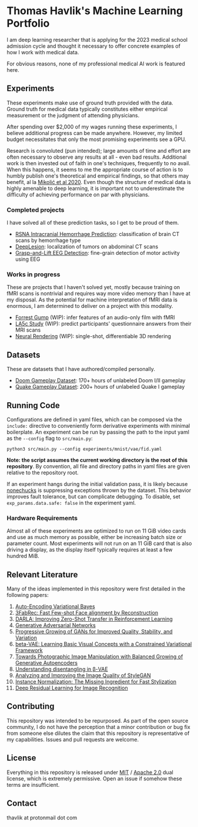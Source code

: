 # Thomas Havlik's Machine Learning Portfolio
I am deep learning researcher that is applying for the 2023 medical school admission cycle and thought it necessary to offer concrete examples of how I work with medical data.

For obvious reasons, none of my professional medical AI work is featured here.

## Experiments
These experiments make use of ground truth provided with the data. Ground truth for medical data typically constitutes either empirical measurement or the judgment of attending physicians.

After spending over $2,000 of my wages running these experiments, I believe additional progress can be made anywhere. However, my limited budget necessitates that only the most promising experiments see a GPU.

Research is convoluted (pun intended); large amounts of time and effort are often necessary to observe any results at all - even bad results. Additional work is then invested out of faith in one's techniques, frequently to no avail. When this happens, it seems to me the appropriate course of action is to humbly publish one's theoretical and empirical findings, so that others may benefit, al la [Mikolić et al 2020](https://doi.org/10.1089/neu.2020.7074). Even though the structure of medical data is highly amenable to deep learning, it is important not to underestimate the difficulty of achieving performance on par with physicians.

### Completed projects
I have solved all of these prediction tasks, so I get to be proud of them.
- [RSNA Intracranial Hemorrhage Prediction](experiments/rsna-intracranial/README.md): classification of brain CT scans by hemorrhage type
- [DeepLesion](experiments/deeplesion/README.md): localization of tumors on abdominal CT scans
- [Grasp-and-Lift EEG Detection](experiments/grasp_and_lift_eeg/README.md): fine-grain detection of motor activity using EEG

### Works in progress
These are projects that I haven't solved yet, mostly because training on fMRI scans is nontrivial and requires way more video memory than I have at my disposal. As the potential for machine interpretation of fMRI data is enormous, I am determined to deliver on a project with this modality.
- [Forrest Gump](experiments/forrestgump/README.md) (WIP): infer features of an audio-only film with fMRI
- [LA5c Study](experiments/la5c/README.md) (WIP): predict participants' questionnaire answers from their MRI scans
- [Neural Rendering](experiments/graphics/README.md) (WIP): single-shot, differentiable 3D rendering

## Datasets
These are datasets that I have authored/compiled personally.

- [Doom Gameplay Dataset](https://github.com/thavlik/doom-gameplay-dataset): 170+ hours of unlabeled Doom I/II gameplay
- [Quake Gameplay Dataset](https://github.com/thavlik/quake-gameplay-dataset): 200+ hours of unlabeled Quake I gameplay

## Running Code
Configurations are defined in yaml files, which can be composed via the `include:` directive to conveniently form derivative experiments with minimal boilerplate. An experiment can be run by passing the path to the input yaml as the `--config` flag to `src/main.py`:

`python3 src/main.py --config experiments/mnist/vae/fid.yaml`

**Note: the script assumes the current working directory is the root of this repository**. By convention, all file and directory paths in yaml files are given relative to the repository root.

If an experiment hangs during the initial validation pass, it is likely because [nonechucks](https://github.com/msamogh/nonechucks) is suppressing exceptions thrown by the dataset. This behavior improves fault tolerance, but can complicate debugging. To disable, set `exp_params.data.safe: false` in the experiment yaml.

### Hardware Requirements
Almost all of these experiments are optimized to run on 11 GiB video cards and use as much memory as possible, either be increasing batch size or parameter count. Most experiments will not run on an 11 GiB card that is also driving a display, as the display itself typically requires at least a few hundred MiB. 

## Relevant Literature
Many of the ideas implemented in this repository were first detailed in the following papers:

1. [Auto-Encoding Variational Bayes](https://arxiv.org/abs/1312.6114)
2. [3FabRec: Fast Few-shot Face alignment by Reconstruction](https://arxiv.org/abs/1911.10448)
3. [DARLA: Improving Zero-Shot Transfer in Reinforcement Learning](https://arxiv.org/abs/1707.08475)
4. [Generative Adversarial Networks](https://arxiv.org/abs/1406.2661)
5. [Progressive Growing of GANs for Improved Quality, Stability, and Variation](https://arxiv.org/abs/1710.10196)
6. [beta-VAE: Learning Basic Visual Concepts with a Constrained Variational Framework](https://openreview.net/forum?id=Sy2fzU9gl)
7. [Towards Photographic Image Manipulation with Balanced Growing of Generative Autoencoders](https://arxiv.org/abs/1904.06145)
8. [Understanding disentangling in β-VAE](https://arxiv.org/abs/1804.03599)
9. [Analyzing and Improving the Image Quality of StyleGAN](https://arxiv.org/abs/1912.04958)
10. [Instance Normalization: The Missing Ingredient for Fast Stylization](https://arxiv.org/abs/1607.08022)
11. [Deep Residual Learning for Image Recognition](https://arxiv.org/abs/1512.03385)

## Contributing
This repository was intended to be repurposed. As part of the open source community, I do not have the perception that a minor contribution or bug fix from someone else dilutes the claim that this repository is representative of my capabilities. Issues and pull requests are welcome.

## License
Everything in this repository is released under [MIT](LICENSE-MIT) / [Apache 2.0](LICENSE-Apache) dual license, which is extremely permissive. Open an issue if somehow these terms are insufficient.

## Contact
thavlik at protonmail dot com

